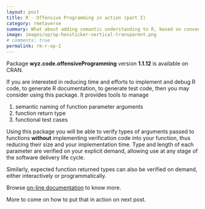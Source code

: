 ```yaml
---
layout: post
title: R - Offensive Programming in action (part I)
category: rmetaverse
summary: What about adding semantic understanding to R, based on conventions.
image: images/op/op-hexsticker-vertical-transparent.png
# comments: true
permalink: rm-r-op-1
---
```


Package **wyz.code.offensiveProgramming** version **1.1.12** is available on CRAN.

If you are interested in reducing time and efforts to implement and debug R code, to generate R documentation, to generate test code, then you may consider using this package. It provides tools to manage

1.  semantic naming of function parameter arguments
2.  function return type
3.  functional test cases

Using this package you will be able to verify types of arguments passed to functions **without** implementing verification code into your function, thus reducing their size and your implementation time. Type and length of each parameter are verified on your explicit demand, allowing use at any stage of the software delivery life cycle.

Similarly, expected function returned types can also be verified on demand, either interactively or programmatically.

Browse [on-line documentation](https://neonira.github.io/offensiveProgrammingBook/) to know more.

More to come on how to put that in action on next post.
